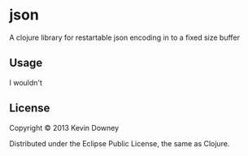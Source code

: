 # json

A clojure library for restartable json encoding in to a fixed size buffer

## Usage

I wouldn't

## License

Copyright © 2013 Kevin Downey

Distributed under the Eclipse Public License, the same as Clojure.
